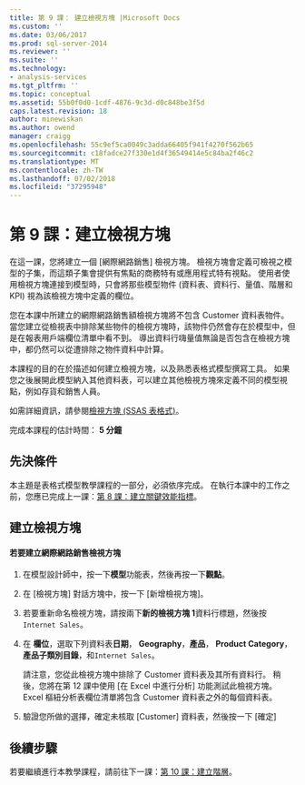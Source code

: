 ```yaml
---
title: 第 9 課： 建立檢視方塊 |Microsoft Docs
ms.custom: ''
ms.date: 03/06/2017
ms.prod: sql-server-2014
ms.reviewer: ''
ms.suite: ''
ms.technology:
- analysis-services
ms.tgt_pltfrm: ''
ms.topic: conceptual
ms.assetid: 55b0f0d0-1cdf-4876-9c3d-d0c848be3f5d
caps.latest.revision: 18
author: minewiskan
ms.author: owend
manager: craigg
ms.openlocfilehash: 55c9ef5ca0049c3adda66405f941f4270f562b65
ms.sourcegitcommit: c18fadce27f330e1d4f36549414e5c84ba2f46c2
ms.translationtype: MT
ms.contentlocale: zh-TW
ms.lasthandoff: 07/02/2018
ms.locfileid: "37295948"
---
```

# <a name="lesson-9-create-perspectives"></a>第 9 課：建立檢視方塊
  在這一課，您將建立一個 [網際網路銷售] 檢視方塊。 檢視方塊會定義可檢視之模型的子集，而這類子集會提供有焦點的商務特有或應用程式特有視點。 使用者使用檢視方塊連接到模型時，只會將那些模型物件 (資料表、資料行、量值、階層和 KPI) 視為該檢視方塊中定義的欄位。  
  
 您在本課中所建立的網際網路銷售額檢視方塊將不包含 Customer 資料表物件。 當您建立從檢視表中排除某些物件的檢視方塊時，該物件仍然會存在於模型中，但是在報表用戶端欄位清單中看不到。 導出資料行嗨量值無論是否包含在檢視方塊中，都仍然可以從遭排除之物件資料中計算。  
  
 本課程的目的在於描述如何建立檢視方塊，以及熟悉表格式模型撰寫工具。 如果您之後展開此模型納入其他資料表，可以建立其他檢視方塊來定義不同的模型視點，例如存貨和銷售人員。  
  
 如需詳細資訊，請參閱[檢視方塊 &#40;SSAS 表格式&#41;](tabular-models/perspectives-ssas-tabular.md)。  
  
 完成本課程的估計時間： **5 分鐘**  
  
## <a name="prerequisites"></a>先決條件  
 本主題是表格式模型教學課程的一部分，必須依序完成。 在執行本課中的工作之前，您應已完成上一課：[第 8 課：建立關鍵效能指標](lesson-7-create-key-performance-indicators.md)。  
  
## <a name="create-perspectives"></a>建立檢視方塊  
  
#### <a name="to-create-an-internet-sales-perspective"></a>若要建立網際網路銷售檢視方塊  
  
1.  在模型設計師中，按一下**模型**功能表，然後再按一下**觀點**。  
  
2.  在 [檢視方塊] 對話方塊中，按一下 [新增檢視方塊]。  
  
3.  若要重新命名檢視方塊，請按兩下**新的檢視方塊 1**資料行標題，然後按`Internet Sales`。  
  
4.  在 **欄位**，選取下列資料表**日期**， **Geography**，**產品**， **Product Category**，**產品子類別目錄**，和`Internet Sales`。  
  
     請注意，您從此檢視方塊中排除了 Customer 資料表及其所有資料行。 稍後，您將在第 12 課中使用 [在 Excel 中進行分析] 功能測試此檢視方塊。 Excel 樞紐分析表欄位清單將包含 Customer 資料表之外的每個資料表。  
  
5.  驗證您所做的選擇，確定未核取 [Customer] 資料表，然後按一下 [確定]  
  
## <a name="next-steps"></a>後續步驟  
 若要繼續進行本教學課程，請前往下一課：[第 10 課：建立階層](lesson-9-create-hierarchies.md)。  
  
  
